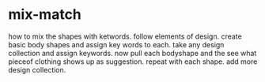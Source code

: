 # mix-match
how to mix the shapes with ketwords.
follow elements of design.
create basic body shapes and assign key words to each.
take any design collection and assign keywords.
now pull each bodyshape and the see what pieceof clothing shows up as suggestion.
repeat with each shape.
add more design collection.

